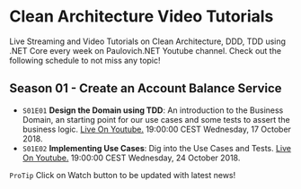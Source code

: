 # Clean Architecture Video Tutorials

Live Streaming and Video Tutorials on Clean Architecture, DDD, TDD using .NET Core every week on Paulovich.NET Youtube channel. Check out the following schedule to not miss any topic!

## Season 01 - Create an Account Balance Service

* `S01E01` **Design the Domain using TDD**: An introduction to the Business Domain, an starting point for our use cases and some tests to assert the business logic.
[Live On Youtube.](#) 19:00:00 CEST Wednesday, 17 October 2018.
* `S01E02` **Implementing Use Cases**: Dig into the Use Cases and Tests.
[Live On Youtube.](#) 19:00:00 CEST Wednesday, 24 October 2018.

`ProTip` Click on Watch button to be updated with latest news!

